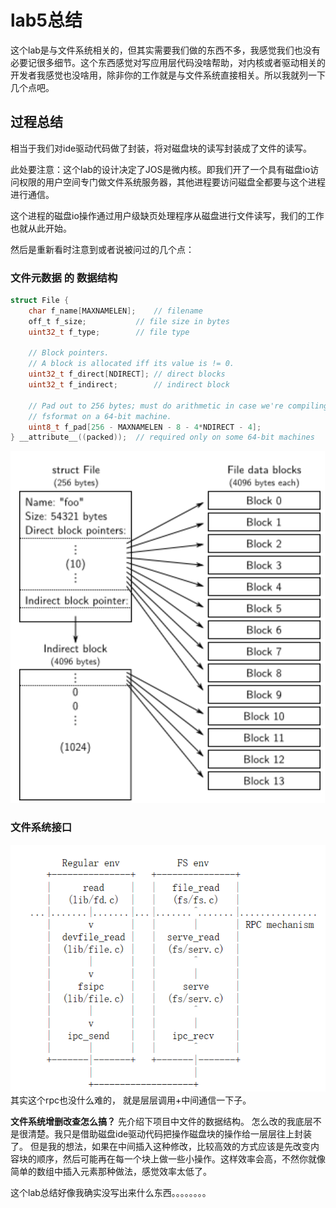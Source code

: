 # lab5总结

这个lab是与文件系统相关的，但其实需要我们做的东西不多，我感觉我们也没有必要记很多细节。这个东西感觉对写应用层代码没啥帮助，对内核或者驱动相关的开发者我感觉也没啥用，除非你的工作就是与文件系统直接相关。所以我就列一下几个点吧。

## 过程总结
相当于我们对ide驱动代码做了封装，将对磁盘块的读写封装成了文件的读写。

此处要注意：这个lab的设计决定了JOS是微内核。即我们开了一个具有磁盘io访问权限的用户空间专门做文件系统服务器，其他进程要访问磁盘全都要与这个进程进行通信。

这个进程的磁盘io操作通过用户级缺页处理程序从磁盘进行文件读写，我们的工作也就从此开始。

然后是重新看时注意到或者说被问过的几个点：

### 文件元数据 的 数据结构
```c
struct File {
	char f_name[MAXNAMELEN];	// filename
	off_t f_size;			// file size in bytes
	uint32_t f_type;		// file type

	// Block pointers.
	// A block is allocated iff its value is != 0.
	uint32_t f_direct[NDIRECT];	// direct blocks
	uint32_t f_indirect;		// indirect block

	// Pad out to 256 bytes; must do arithmetic in case we're compiling
	// fsformat on a 64-bit machine.
	uint8_t f_pad[256 - MAXNAMELEN - 8 - 4*NDIRECT - 4];
} __attribute__((packed));	// required only on some 64-bit machines
```

![struct File与间接块示意图](./MIT6828_img/lab5_struct%20File与间接块示意图.png)


### 文件系统接口

![对文件系统的调用](./MIT6828_img/lab5_对文件系统的调用.png)
其实这个rpc也没什么难的， 就是层层调用+中间通信一下子。




**文件系统增删改查怎么搞？**
先介绍下项目中文件的数据结构。
怎么改的我底层不是很清楚。我只是借助磁盘ide驱动代码把操作磁盘块的操作给一层层往上封装了。
但是我的想法，如果在中间插入这种修改，比较高效的方式应该是先改变内容块的顺序，然后可能再在每一个块上做一些小操作。这样效率会高，不然你就像简单的数组中插入元素那种做法，感觉效率太低了。



这个lab总结好像我确实没写出来什么东西。。。。。。。。